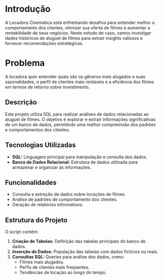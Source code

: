 # Introdução

A Locadora Cinemática está enfrentando desafios para entender melhor o comportamento dos clientes, otimizar sua oferta de filmes e aumentar a rentabilidade de seus negócios. Neste estudo de caso, vamos investigar dados históricos de aluguel de filmes para extrair insights valiosos e fornecer recomendações estratégicas.

# Problema

A locadora quer entender quais são os gêneros mais alugados e suas sazonalidades, o perfil de clientes mais rentáveis e a eficiência dos filmes em termos de retorno sobre investimento.

## Descrição
Este projeto utiliza SQL para realizar análises de dados relacionadas ao aluguel de filmes. O objetivo é explorar e extrair informações significativas de um banco de dados, permitindo uma melhor compreensão dos padrões e comportamentos dos clientes.

## Tecnologias Utilizadas
- **SQL:** Linguagem principal para manipulação e consulta dos dados.
- **Banco de Dados Relacional:** Estrutura de dados utilizada para armazenar e organizar as informações.

## Funcionalidades
- Consulta e extração de dados sobre locações de filmes.
- Análise de padrões de comportamento dos clientes.
- Geração de relatórios informativos.

## Estrutura do Projeto
O script contém:
1. **Criação de Tabelas:** Definição das tabelas principais do banco de dados.
2. **Inserção de Dados:** População das tabelas com dados fictícios ou reais.
3. **Consultas SQL:** Queries para análise dos dados, como:
   - Filmes mais alugados.
   - Perfis de clientes mais frequentes.
   - Tendências de locação ao longo do tempo.
